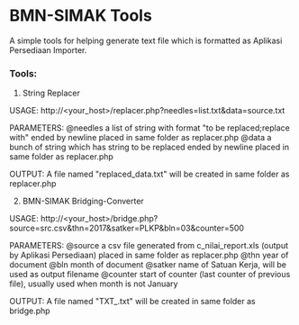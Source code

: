 # BMN-SIMAK Tools
A simple tools for helping generate text file which is formatted as Aplikasi Persediaan Importer.

### Tools:
1. String Replacer

USAGE: http://<your_host>/replacer.php?needles=list.txt&data=source.txt

PARAMETERS:
@needles  a list of string with format "to be replaced;replace with" ended by newline placed in same folder as replacer.php
@data     a bunch of string which has string to be replaced ended by newline placed in same folder as replacer.php

OUTPUT:
A file named "replaced_data.txt" will be created in same folder as replacer.php



2. BMN-SIMAK Bridging-Converter

USAGE: http://<your_host>/bridge.php?source=src.csv&thn=2017&satker=PLKP&bln=03&counter=500

PARAMETERS:
@source   a csv file generated from c_nilai_report.xls (output by Aplikasi Persediaan) placed in same folder as replacer.php
@thn      year of document
@bln      month of document
@satker   name of Satuan Kerja, will be used as output filename
@counter  start of counter (last counter of previous file), usually used when month is not January

OUTPUT:
A file named "TXT_<SATKER>.txt" will be created in same folder as bridge.php
